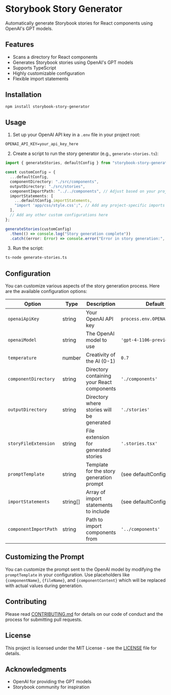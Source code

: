 # Storybook Story Generator

Automatically generate Storybook stories for React components using OpenAI's GPT models.

## Features

- Scans a directory for React components
- Generates Storybook stories using OpenAI's GPT models
- Supports TypeScript
- Highly customizable configuration
- Flexible import statements

## Installation

```bash
npm install storybook-story-generator
```

## Usage

1. Set up your OpenAI API key in a `.env` file in your project root:

```
OPENAI_API_KEY=your_api_key_here
```

2. Create a script to run the story generator (e.g., `generate-stories.ts`):

```typescript
import { generateStories, defaultConfig } from "storybook-story-generator";

const customConfig = {
  ...defaultConfig,
  componentDirectory: "./src/components",
  outputDirectory: "./src/stories",
  componentImportPath: "../../components", // Adjust based on your project structure
  importStatements: [
    ...defaultConfig.importStatements,
    "import 'app/css/style.css';", // Add any project-specific imports
  ],
  // Add any other custom configurations here
};

generateStories(customConfig)
  .then(() => console.log("Story generation complete"))
  .catch((error: Error) => console.error("Error in story generation:", error));
```

3. Run the script:

```bash
ts-node generate-stories.ts
```

## Configuration

You can customize various aspects of the story generation process. Here are the available configuration options:

| Option                | Type     | Description                                | Default                      |
| --------------------- | -------- | ------------------------------------------ | ---------------------------- |
| `openaiApiKey`        | string   | Your OpenAI API key                        | `process.env.OPENAI_API_KEY` |
| `openaiModel`         | string   | The OpenAI model to use                    | `'gpt-4-1106-preview'`       |
| `temperature`         | number   | Creativity of the AI (0-1)                 | `0.7`                        |
| `componentDirectory`  | string   | Directory containing your React components | `'./components'`             |
| `outputDirectory`     | string   | Directory where stories will be generated  | `'./stories'`                |
| `storyFileExtension`  | string   | File extension for generated stories       | `'.stories.tsx'`             |
| `promptTemplate`      | string   | Template for the story generation prompt   | (see defaultConfig)          |
| `importStatements`    | string[] | Array of import statements to include      | (see defaultConfig)          |
| `componentImportPath` | string   | Path to import components from             | `'../components'`            |

## Customizing the Prompt

You can customize the prompt sent to the OpenAI model by modifying the `promptTemplate` in your configuration. Use placeholders like `{componentName}`, `{fileName}`, and `{componentContent}` which will be replaced with actual values during generation.

## Contributing

Please read [CONTRIBUTING.md](CONTRIBUTING.md) for details on our code of conduct and the process for submitting pull requests.

## License

This project is licensed under the MIT License - see the [LICENSE](LICENSE) file for details.

## Acknowledgments

- OpenAI for providing the GPT models
- Storybook community for inspiration
